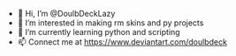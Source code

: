- 👋 Hi, I’m @DoulbDeckLazy
- 👀 I’m interested in making rm skins and py projects
- 🌱 I’m currently learning python and scripting
- 📫 Connect me at https://www.deviantart.com/doulbdeck
